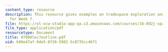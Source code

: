 ```yaml
---
content_type: resource
description: This resource gives examples on tradespace exploration and gives outline
  for Week 7.
file: https://ol-ocw-studio-app-qa.s3.amazonaws.com/courses/16-892j-space-system-architecture-and-design-fall-2004/b96e47af9de58f3859825c8735cc46f1_07000lec7outline.pdf
file_type: application/pdf
resourcetype: Document
title: 07000lec7outline.pdf
uid: b96e47af-9de5-8f38-5982-5c8735cc46f1
---
```

